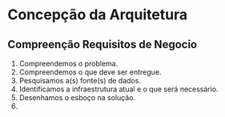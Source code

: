 
# Concepção da Arquitetura

## Compreenção Requisitos de Negocio 

1. Compreendemos o problema.
2. Compreendemos o que deve ser entregue.
3. Pesquisamos a(s) fonte(s) de dados.
4. Identificamos a infraestrutura atual e o que será necessário.
5. Desenhamos o esboço na solução.
6. 

















